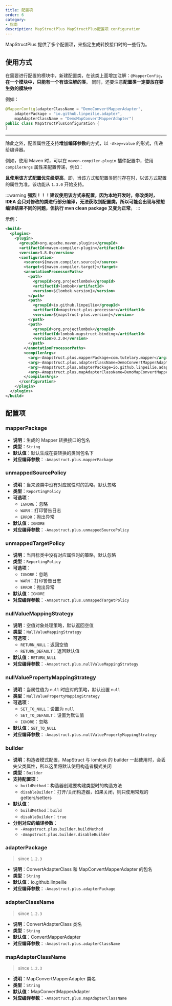 ```yaml
---
title: 配置项
order: 6
category:
- 指南
description: MapStructPlus MapStructPlus配置项 configuration
---
```


MapStructPlus 提供了多个配置项，来指定生成转换接口时的一些行为。

## 使用方式

在需要进行配置的模块中，新建配置类，在该类上面增加注解：`@MapperConfig`，**在一个模块中，只能有一个有该注解的类**。
同时，还要注意**配置类一定要放在要生效的模块中**

例如：

```java
@MapperConfig(adapterClassName = "DemoConvertMapperAdapter",
    adapterPackage = "io.github.linpeilie.adapter",
    mapAdapterClassName = "DemoMapConvertMapperAdapter")
public class MapStructPlusConfiguration {
}
```

-------------------------------------------------------------------

除此之外，配置属性还支持**增加编译参数**的方式，以 `-Akey=value` 的形式，传递给编译器。

例如，使用 Maven 时，可以在 `maven-compiler-plugin` 插件配置中，使用 `compilerArgs` 属性来配置传递，例如：

**且使用该方式配置优先级更高**，即，当该方式和配置类同时存在时，以该方式配置的属性为准。该功能从 `1.3.0` 开始支持。

:::warning
**强烈！！！建议使用该方式来配置，因为本地开发时，修改类时，IDEA 会只对修改的类进行部分编译，无法获取到配置类，所以可能会出现与预想编译结果不同的问题，但执行 mvn clean package 又变为正常**。
:::

示例：

```xml
<build>
  <plugins>
    <plugin>
      <groupId>org.apache.maven.plugins</groupId>
      <artifactId>maven-compiler-plugin</artifactId>
      <version>3.8.0</version>
      <configuration>
        <source>${maven.compiler.source}</source>
        <target>${maven.compiler.target}</target>
        <annotationProcessorPaths>
          <path>
            <groupId>org.projectlombok</groupId>
            <artifactId>lombok</artifactId>
            <version>${lombok.version}</version>
          </path>
          <path>
            <groupId>io.github.linpeilie</groupId>
            <artifactId>mapstruct-plus-processor</artifactId>
            <version>${mapstruct-plus.version}</version>
          </path>
          <path>
            <groupId>org.projectlombok</groupId>
            <artifactId>lombok-mapstruct-binding</artifactId>
            <version>0.2.0</version>
          </path>
        </annotationProcessorPaths>
        <compilerArgs>
          <arg>-Amapstruct.plus.mapperPackage=com.tutelary.mapper</arg>
          <arg>-Amapstruct.plus.adapterClassName=DemoConvertMapperAdapter1</arg>
          <arg>-Amapstruct.plus.adapterPackage=io.github.linpeilie.adapter</arg>
          <arg>-Amapstruct.plus.mapAdapterClassName=DemoMapConvertMapperAdapter</arg>
        </compilerArgs>
      </configuration>
    </plugin>
  </plugins>
</build>
```

## 配置项

### mapperPackage

- **说明**：生成的 Mapper 转换接口的包名
- **类型**：`String`
- **默认值**：默认生成在要转换的类同包名下
- **对应编译参数**：`-Amapstruct.plus.mapperPackage`

### unmappedSourcePolicy

- **说明**：当来源类中没有对应属性时的策略，默认忽略
- **类型**：`ReportingPolicy`
- **可选项**：
  - `IGNORE`：忽略
  - `WARN`：打印警告日志
  - `ERROR`：抛出异常
- **默认值**：`IGNORE`
- **对应编译参数**：`-Amapstruct.plus.unmappedSourcePolicy`

### unmappedTargetPolicy

- **说明**：当目标类中没有对应属性时的策略，默认忽略
- **类型**：`ReportingPolicy`
- **可选项**：
  - `IGNORE`：忽略
  - `WARN`：打印警告日志
  - `ERROR`：抛出异常
- **默认值**：`IGNORE`
- **对应编译参数**：`-Amapstruct.plus.unmappedTargetPolicy`

### nullValueMappingStrategy

- **说明**：空值对象处理策略，默认返回空值
- **类型**：`NullValueMappingStrategy`
- **可选项**：
  - `RETURN_NULL`：返回空值
  - `RETURN_DEFAULT`：返回默认值
- **默认值**：`RETURN_NULL`
- **对应编译参数**：`-Amapstruct.plus.nullValueMappingStrategy`

### nullValuePropertyMappingStrategy

- **说明**：当属性值为 `null` 时应对的策略，默认设置 `null`
- **类型**：`NullValuePropertyMappingStrategy`
- **可选项**：
  - `SET_TO_NULL`：设置为 `null`
  - `SET_TO_DEFAULT`：设置为默认值
  - `IGNORE`：忽略
- **默认值**：`SET_TO_NULL`
- **对应编译参数**：`-Amapstruct.plus.nullValuePropertyMappingStrategy`

### builder

- **说明**：构造者模式配置，MapStruct 与 lombok 的 builder 一起使用时，会丢失父类属性，所以这里将默认使用构造者模式关闭
- **类型**：`Builder`
- **支持配置项**：
  - `buildMethod`：构造器创建要构建类型时的构造方法
  - `disableBuilder`：打开/关闭构造器，如果关闭，则只使用常规的 getters/setters
- **默认值**：
  - `buildMethod`：`build`
  - `disableBuilder`：`true`
- **分别对应的编译参数**：
  - `-Amapstruct.plus.builder.buildMethod`
  - `-Amapstruct.plus.builder.disableBuilder`

### adapterPackage

> since `1.2.3`

- **说明**：ConvertAdapterClass 和 MapConvertMapperAdapter 的包名
- **类型**：`String`
- **默认值**：io.github.linpeilie
- **对应编译参数**：`-Amapstruct.plus.adapterPackage`

### adapterClassName

> since `1.2.3`

- **说明**：ConvertAdapterClass 类名
- **类型**：`String`
- **默认值**：ConvertMapperAdapter
- **对应编译参数**：`-Amapstruct.plus.adapterClassName`

### mapAdapterClassName

> since `1.2.3`

- **说明**：MapConvertMapperAdapter 类名
- **类型**：`String`
- **默认值**：MapConvertMapperAdapter
- **对应编译参数**：`-Amapstruct.plus.mapAdapterClassName`